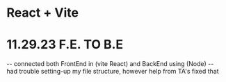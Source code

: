 # React + Vite

# 11.29.23 F.E. TO B.E
-- connected both FrontEnd in (vite React) and BackEnd using (Node)
-- had trouble setting-up my file structure, however help from TA's fixed that

